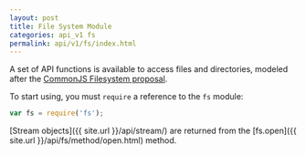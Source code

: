 ```yaml
---
layout: post
title: File System Module
categories: api_v1 fs
permalink: api/v1/fs/index.html
---
```


A set of API functions is available to access files and directories, modeled after the [CommonJS Filesystem proposal](http://wiki.commonjs.org/wiki/Filesystem).

To start using, you must `require` a reference to the `fs` module:

```javascript
var fs = require('fs');
```

[Stream objects]({{ site.url }}/api/stream/) are returned from the [fs.open]({{ site.url }}/api/fs/method/open.html) method.
